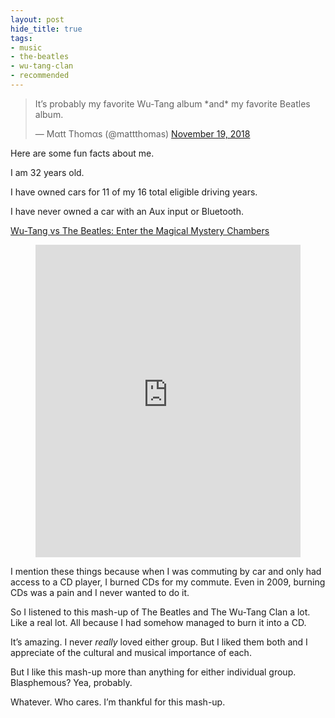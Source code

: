 ```yaml
---
layout: post
hide_title: true
tags:
- music
- the-beatles
- wu-tang-clan
- recommended
---
```

<blockquote class="twitter-tweet"><p lang="en" dir="ltr">It’s probably my favorite Wu-Tang album *and* my favorite Beatles album.</p>&mdash; Mαtt Thomαs (@mattthomas) <a href="https://twitter.com/mattthomas/status/1064649159368687617?ref_src=twsrc%5Etfw">November 19, 2018</a></blockquote> <script async src="https://platform.twitter.com/widgets.js" charset="utf-8"></script>

Here are some fun facts about me.

I am 32 years old.

I have owned cars for 11 of my 16 total eligible driving years.

I have never owned a car with an Aux input or Bluetooth.

[Wu-Tang vs The Beatles: Enter the Magical Mystery Chambers](https://soundcloud.com/user4766069/sets/wu-tang-vs-the-beatles-enter-the-magical-mystery-chambers-the-mixtape)

<figure data-npf='{"type":"audio","provider":"soundcloud","url":"https://soundcloud.com/user4766069/sets/wu-tang-vs-the-beatles-enter-the-magical-mystery-chambers-the-mixtape","title":"WU-TANG VS. THE BEATLES: Enter the Magical Mystery Chambers The Mixtape","artist":"Sashasfierce.com","media":{"url":"https://api.soundcloud.com/tracks/1473215/stream?client_id=N2eHz8D7GtXSl6fTtcGHdSJiS74xqOUI"},"poster":[{"url":"https://66.media.tumblr.com/d892eb91e0b21f580bcc6a30b3c8580a/tumblr_pimhkhAcml1tw1dop_540.jpg","type":"image/jpeg","width":100,"height":100}],"attribution":{"type":"app","url":"https://soundcloud.com/user4766069/sets/wu-tang-vs-the-beatles-enter-the-magical-mystery-chambers-the-mixtape","app_name":"soundcloud","display_text":"Listen on"}}'><iframe src="https://w.soundcloud.com/player/?url=https%3A%2F%2Fsoundcloud.com%2Fuser4766069%2Fsets%2Fwu-tang-vs-the-beatles-enter-the-magical-mystery-chambers-the-mixtape&amp;visual=true&amp;liking=false&amp;sharing=false&amp;auto_play=false&amp;show_comments=false&amp;continuous_play=false&amp;origin=tumblr" frameborder="0" allowtransparency="true" class="soundcloud_audio_player" width="100%" height="500"></iframe></figure>

I mention these things because when I was commuting by car and only had access to a CD player, I burned CDs for my commute. Even in 2009, burning CDs was a pain and I never wanted to do it.

So I listened to this mash-up of The Beatles and The Wu-Tang Clan a lot. Like a real lot. All because I had somehow managed to burn it into a CD.

It’s amazing. I never _really_ loved either group. But I liked them both and I appreciate of the cultural and musical importance of each.

But I like this mash-up more than anything for either individual group. Blasphemous? Yea, probably.

Whatever. Who cares. I’m thankful for this mash-up.
